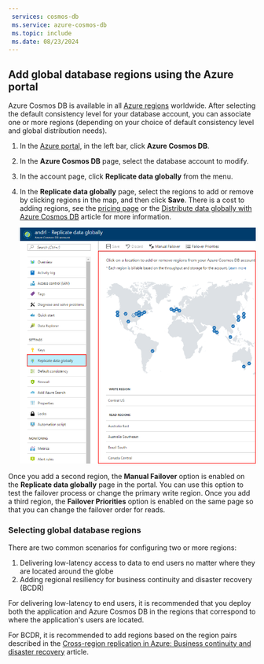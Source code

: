 ```yaml
---
 services: cosmos-db
 ms.service: azure-cosmos-db
 ms.topic: include
 ms.date: 08/23/2024
---
```


## <a id="addregion"></a>Add global database regions using the Azure portal
Azure Cosmos DB is available in all [Azure regions][azureregions] worldwide. After selecting the default consistency level for your database account, you can associate one or more regions (depending on your choice of default consistency level and global distribution needs).

1. In the [Azure portal](https://portal.azure.com/), in the left bar, click **Azure Cosmos DB**.
2. In the **Azure Cosmos DB** page, select the database account to modify.
3. In the account page, click **Replicate data globally** from the menu.
4. In the **Replicate data globally** page, select the regions to add or remove by clicking regions in the map, and then click **Save**. There is a cost to adding regions, see the [pricing page](https://azure.microsoft.com/pricing/details/cosmos-db/) or the [Distribute data globally with Azure Cosmos DB](../distribute-data-globally.md) article for more information.
   
    ![Click the regions in the map to add or remove them][1]
    
Once you add a second region, the **Manual Failover** option is enabled on the **Replicate data globally** page in the portal. You can use this option to test the failover process or change the primary write region. Once you add a third region, the **Failover Priorities** option is enabled on the same page so that you can change the failover order for reads.  

### Selecting global database regions
There are two common scenarios for configuring two or more regions:

1. Delivering low-latency access to data to end users no matter where they are located around the globe
2. Adding regional resiliency for business continuity and disaster recovery (BCDR)

For delivering low-latency to end users, it is recommended that you deploy both the application and Azure Cosmos DB in the regions that correspond to where the application's users are located.

For BCDR, it is recommended to add regions based on the region pairs described in the [Cross-region replication in Azure: Business continuity and disaster recovery](/azure/availability-zones/cross-region-replication-azure) article.

[1]: ./media/cosmos-db-tutorial-global-distribution-portal/azure-cosmos-db-add-region.png
[2]: ./media/cosmos-db-tutorial-global-distribution-portal/azure-cosmos-db-manual-failover-1.png
[3]: ./media/cosmos-db-tutorial-global-distribution-portal/azure-cosmos-db-manual-failover-2.png

[consistency]: ../consistency-levels.md
[azureregions]: https://azure.microsoft.com/regions/#services
[offers]: https://azure.microsoft.com/pricing/details/cosmos-db/
